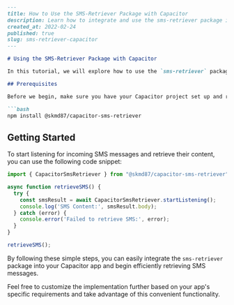 ```markdown
---
title: How to Use the SMS-Retriever Package with Capacitor
description: Learn how to integrate and use the sms-retriever package in your Capacitor app to retrieve SMS messages without the need for permissions. This tutorial will guide you through the process step by step.
created_at: 2022-02-24
published: true
slug: sms-retriever-capacitor
---

# Using the SMS-Retriever Package with Capacitor

In this tutorial, we will explore how to use the `sms-retriever` package in your Capacitor app to retrieve SMS messages efficiently and securely without the need for explicit permissions.

## Prerequisites

Before we begin, make sure you have your Capacitor project set up and ready to go. If you haven't installed the `sms-retriever` package yet, you can do so by running the following command:

```bash
npm install @skmd87/capacitor-sms-retriever
```

## Getting Started

To start listening for incoming SMS messages and retrieve their content, you can use the following code snippet:

```typescript
import { CapacitorSmsRetriever } from "@skmd87/capacitor-sms-retriever";

async function retrieveSMS() {
  try {
    const smsResult = await CapacitorSmsRetriever.startListening();
    console.log('SMS Content:', smsResult.body);
  } catch (error) {
    console.error('Failed to retrieve SMS:', error);
  }
}

retrieveSMS();
```

By following these simple steps, you can easily integrate the `sms-retriever` package into your Capacitor app and begin efficiently retrieving SMS messages.

Feel free to customize the implementation further based on your app's specific requirements and take advantage of this convenient functionality.
```
```
